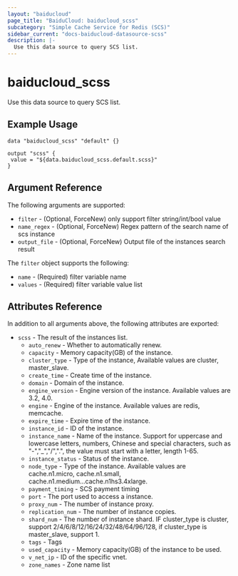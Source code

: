 ```yaml
---
layout: "baiducloud"
page_title: "BaiduCloud: baiducloud_scss"
subcategory: "Simple Cache Service for Redis (SCS)"
sidebar_current: "docs-baiducloud-datasource-scss"
description: |-
  Use this data source to query SCS list.
---
```


# baiducloud_scss

Use this data source to query SCS list.

## Example Usage

```hcl
data "baiducloud_scss" "default" {}

output "scss" {
 value = "${data.baiducloud_scss.default.scss}"
}
```

## Argument Reference

The following arguments are supported:

* `filter` - (Optional, ForceNew) only support filter string/int/bool value
* `name_regex` - (Optional, ForceNew) Regex pattern of the search name of scs instance
* `output_file` - (Optional, ForceNew) Output file of the instances search result

The `filter` object supports the following:

* `name` - (Required) filter variable name
* `values` - (Required) filter variable value list

## Attributes Reference

In addition to all arguments above, the following attributes are exported:

* `scss` - The result of the instances list.
  * `auto_renew` - Whether to automatically renew.
  * `capacity` - Memory capacity(GB) of the instance.
  * `cluster_type` - Type of the instance,  Available values are cluster, master_slave.
  * `create_time` - Create time of the instance.
  * `domain` - Domain of the instance.
  * `engine_version` - Engine version of the instance. Available values are 3.2, 4.0.
  * `engine` - Engine of the instance. Available values are redis, memcache.
  * `expire_time` - Expire time of the instance.
  * `instance_id` - ID of the instance.
  * `instance_name` - Name of the instance. Support for uppercase and lowercase letters, numbers, Chinese and special characters, such as "-","_","/",".", the value must start with a letter, length 1-65.
  * `instance_status` - Status of the instance.
  * `node_type` - Type of the instance. Available values are cache.n1.micro, cache.n1.small, cache.n1.medium...cache.n1hs3.4xlarge.
  * `payment_timing` - SCS payment timing
  * `port` - The port used to access a instance.
  * `proxy_num` - The number of instance proxy.
  * `replication_num` - The number of instance copies.
  * `shard_num` - The number of instance shard. IF cluster_type is cluster, support 2/4/6/8/12/16/24/32/48/64/96/128, if cluster_type is master_slave, support 1.
  * `tags` - Tags
  * `used_capacity` - Memory capacity(GB) of the instance to be used.
  * `v_net_ip` - ID of the specific vnet.
  * `zone_names` - Zone name list


